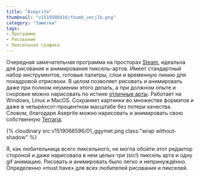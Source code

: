 ```yaml
---
title: "Aseprite"
thumbnail: "v1519580416/thumb_vecjlb.png"
category: "Заметки"
tags:
- Программа
- Рисование
- Пиксельная графика
---
```


Очередная замечательная программа на просторах [Steam][1], идеальна для рисования и анимирования пиксель-артов. Имеет стандартный набор инструментов, готовые палитры, слои и временную линию для покадровой отрисвоки. В целом позволяет рисовать и анимировать даже при полном неумении этого делать, а при должном опыте и сноровке можно нарисовать по истине [отличные арты][2]. Работает на Windows, Linux и MacOS. Сохраняет картинки во множестве форматов и даже в четырёхсот-процентном масштабе без потери качества. Словом, благодаря Aseprite можно нарисовать и анимировать свою собственную [Terraria][3]. 

<!-- more -->

{% cloudinary src:v1519066596/01_ggymet.png class:"wrap without-shadow" %}

Я, как любительница всего пиксельного, не могла обойти этот редактор стороной и даже нарисовала в нем целых три (sic!) пиксель арта и одну gif анимацию. Рисовать и анимировать было легко и непринуждённо. Определенно «must have» для всех любителей рисования и пикселей.

[1]:    http://store.steampowered.com/app/431730/Aseprite/
[2]:    http://steamcommunity.com/app/431730/images/
[3]:    http://store.steampowered.com/app/105600/Terraria/